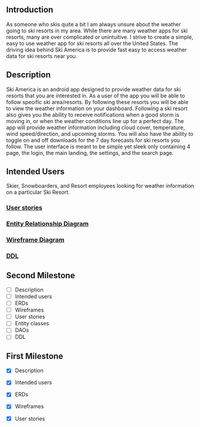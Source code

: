 ## Introduction 
As someone who skis quite a bit I am always unsure about the weather going to ski resorts in my area.
While there are many weather apps for ski resorts, many are over complicated or unintuitive. 
I strive to create a simple, easy to use weather app for ski resorts all over the United States.
The driving idea behind Ski America is to provide fast easy to access weather data for ski resorts near you.

## Description 
Ski America is an android app designed to provide weather data for ski resorts that you are interested in.
As a user of the app you will be able to follow specific ski area/resorts.
By following these resorts you will be able to view the weather information on your dashboard. 
Following a ski resort also gives you the ability to receive notifications when a good storm is moving in, or when the weather conditions line up for a perfect day.
The app will provide weather information including cloud cover, temperature, wind speed/direction, and upcoming storms. 
You will also have the ability to toggle on and off downloads for the 7 day forecasts for ski resorts you follow. 
The user interface is meant to be simple yet sleek only containing 4 page, the login, the main landing, the settings, and the search page.


## Intended Users 
Skier, Snowboarders, and Resort employees looking for weather information on a particular Ski Resort. 

### [User stories](docs/user-stories.md)

### [Entity Relationship Diagram](docs/erd.md)

### [Wireframe Diagram](docs/wireframe.md)

### [DDL](docs/ddl.md)

## Second Milestone

+ [ ] Description
+ [ ] Intended users
+ [ ] ERDs
+ [ ] Wireframes
+ [ ] User stories
+ [ ] Entity classes
+ [ ] DAOs
+ [ ] DDL

## First Milestone

+ [x] Description 
+ [x] Intended users
+ [x] ERDs
+ [x] Wireframes
+ [x] User stories

